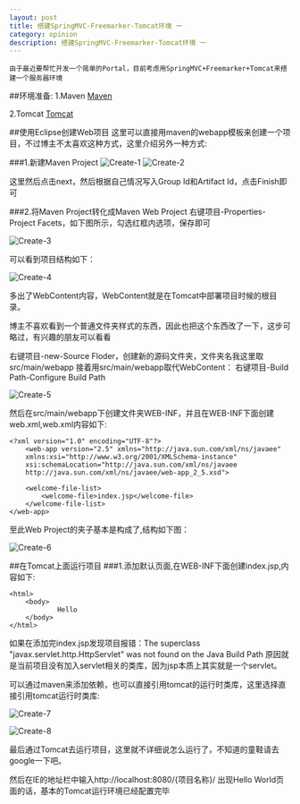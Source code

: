 ```yaml
---
layout: post
title: 搭建SpringMVC-Freemarker-Tomcat环境 一
category: opinion
description: 搭建SpringMVC-Freemarker-Tomcat环境 一
---
```


    由于最近要帮忙开发一个简单的Portal，目前考虑用SpringMVC+Freemarker+Tomcat来搭建一个服务器环境
##环境准备:
1.Maven [Maven](http://maven.apache.org)

2.Tomcat [Tomcat](http://tomcat.apache.org/index.html)

##使用Eclipse创建Web项目
这里可以直接用maven的webapp模板来创建一个项目，不过博主不太喜欢这种方式，这里介绍另外一种方式:

###1.新建Maven Project
![Create-1](http://www.liangye.info/images/springmvc/create-1.png)
![Create-2](http://www.liangye.info/images/springmvc/create-2.png)

这里然后点击next，然后根据自己情况写入Group Id和Artifact Id，点击Finish即可
	
###2.将Maven Project转化成Maven Web Project
右键项目-Properties-Project Facets，如下图所示，勾选红框内选项，保存即可

![Create-3](http://www.liangye.info/images/springmvc/create-3.png)

可以看到项目结构如下：

![Create-4](http://www.liangye.info/images/springmvc/create-4.png)

多出了WebContent内容，WebContent就是在Tomcat中部署项目时候的根目录。
	
博主不喜欢看到一个普通文件夹样式的东西，因此也把这个东西改了一下，这步可略过，有兴趣的朋友可以看看
	
右键项目-new-Source Floder，创建新的源码文件夹，文件夹名我这里取src/main/webapp
接着用src/main/webapp取代WebContent：
右键项目-Build Path-Configure Build Path

![Create-5](http://www.liangye.info/images/springmvc/create-5.png)

然后在src/main/webapp下创建文件夹WEB-INF，并且在WEB-INF下面创建web.xml,web.xml内容如下:
	
	
	<?xml version="1.0" encoding="UTF-8"?>
        <web-app version="2.5" xmlns="http://java.sun.com/xml/ns/javaee"
		xmlns:xsi="http://www.w3.org/2001/XMLSchema-instance"
		xsi:schemaLocation="http://java.sun.com/xml/ns/javaee 
		http://java.sun.com/xml/ns/javaee/web-app_2_5.xsd">

		<welcome-file-list>
			<welcome-file>index.jsp</welcome-file>
	    </welcome-file-list>
    </web-app> 
    
至此Web Project的夹子基本是构成了,结构如下图：

![Create-6](http://www.liangye.info/images/springmvc/create-6.png)
	
	
##在Tomcat上面运行项目
###1.添加默认页面,在WEB-INF下面创建index.jsp,内容如下:
	
	<html>
		<body>
				Hello
		</body>
	</html>
	
	
如果在添加完index.jsp发现项目报错：The superclass "javax.servlet.http.HttpServlet" was not found on the Java Build Path 原因就是当前项目没有加入servlet相关的类库，因为jsp本质上其实就是一个servlet。

可以通过maven来添加依赖，也可以直接引用tomcat的运行时类库，这里选择直接引用tomcat运行时类库:

![Create-7](http://www.liangye.info/images/springmvc/create-7.png)

![Create-8](http://www.liangye.info/images/springmvc/create-8.png)
	
最后通过Tomcat去运行项目，这里就不详细说怎么运行了，不知道的童鞋请去google一下吧。

然后在IE的地址栏中输入http://localhost:8080/{项目名称}/ 出现Hello World页面的话，基本的Tomcat运行环境已经配置完毕
	
	